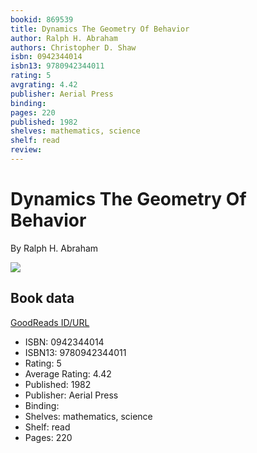 ```yaml
---
bookid: 869539
title: Dynamics The Geometry Of Behavior
author: Ralph H. Abraham
authors: Christopher D. Shaw
isbn: 0942344014
isbn13: 9780942344011
rating: 5
avgrating: 4.42
publisher: Aerial Press
binding: 
pages: 220
published: 1982
shelves: mathematics, science
shelf: read
review: 
---
```


# Dynamics The Geometry Of Behavior

By Ralph H. Abraham

![](https://i.gr-assets.com/images/S/compressed.photo.goodreads.com/books/1245087679l/869539.jpg)

## Book data

[GoodReads ID/URL](https://www.goodreads.com/book/show/869539)

- ISBN: 0942344014
- ISBN13: 9780942344011
- Rating: 5
- Average Rating: 4.42
- Published: 1982
- Publisher: Aerial Press
- Binding: 
- Shelves: mathematics, science
- Shelf: read
- Pages: 220

